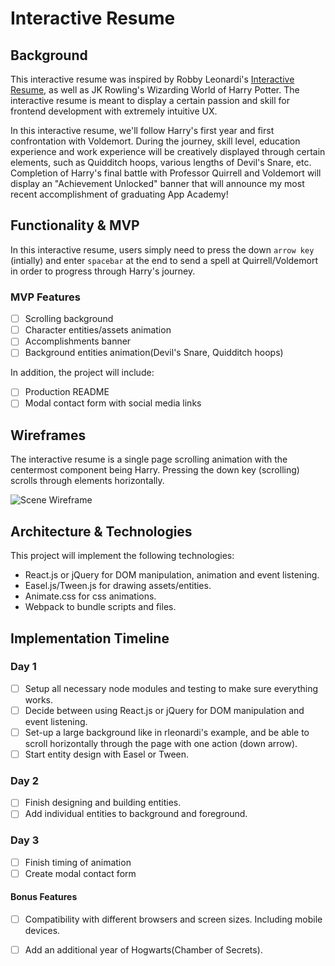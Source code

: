# Interactive Resume

## Background
This interactive resume was inspired by Robby Leonardi's [Interactive Resume][interactive], as well as JK Rowling's Wizarding World of Harry Potter. The interactive resume is meant to display a certain passion and skill for frontend development with extremely intuitive UX.

In this interactive resume, we'll follow Harry's first year and first confrontation with Voldemort. During the journey, skill level, education experience and work experience will be creatively displayed through certain elements, such as Quidditch hoops, various lengths of Devil's Snare, etc. Completion of Harry's final battle with Professor Quirrell and Voldemort will display an "Achievement Unlocked" banner that will announce my most recent accomplishment of graduating App Academy!

## Functionality & MVP

In this interactive resume, users simply need to press the down `arrow key` (intially) and enter `spacebar` at the end to send a spell at Quirrell/Voldemort in order to progress through Harry's journey.

### MVP Features
- [ ] Scrolling background
- [ ] Character entities/assets animation
- [ ] Accomplishments banner
- [ ] Background entities animation(Devil's Snare, Quidditch hoops)

In addition, the project will include:
- [ ] Production README
- [ ] Modal contact form with social media links

## Wireframes

The interactive resume is a single page scrolling animation with the centermost component being Harry. Pressing the down key (scrolling) scrolls through elements horizontally.

![Scene Wireframe][wireframe]

## Architecture & Technologies

This project will implement the following technologies:
- React.js or jQuery for DOM manipulation, animation and event listening.
- Easel.js/Tween.js for drawing assets/entities.
- Animate.css for css animations.
- Webpack to bundle scripts and files.

## Implementation Timeline

### Day 1

- [ ] Setup all necessary node modules and testing to make sure everything works.
- [ ] Decide between using React.js or jQuery for DOM manipulation and event listening.
- [ ] Set-up a large background like in rleonardi's example, and be able to scroll horizontally through the page with one action (down arrow).
- [ ] Start entity design with Easel or Tween.

### Day 2
- [ ] Finish designing and building entities.
- [ ] Add individual entities to background and foreground.

### Day 3
- [ ] Finish timing of animation
- [ ] Create modal contact form

#### Bonus Features

- [ ] Compatibility with different browsers and screen sizes. Including mobile devices.
- [ ] Add an additional year of Hogwarts(Chamber of Secrets).


[interactive]: www.rleonardi.com/interactive-resume/
[wireframe]: ./Scene.png
